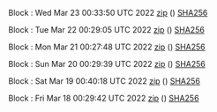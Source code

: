 Block [](https://testnet-insight.dashevo.org/insight/block/): Wed Mar 23 00:33:50 UTC 2022 [zip](https://dash-bootstrap.ams3.digitaloceanspaces.com/testnet/2022-03-23/bootstrap.dat.zip) () [SHA256](https://dash-bootstrap.ams3.digitaloceanspaces.com/testnet/2022-03-23/sha256.txt)

Block [](https://testnet-insight.dashevo.org/insight/block/): Tue Mar 22 00:29:05 UTC 2022 [zip](https://dash-bootstrap.ams3.digitaloceanspaces.com/testnet/2022-03-22/bootstrap.dat.zip) () [SHA256](https://dash-bootstrap.ams3.digitaloceanspaces.com/testnet/2022-03-22/sha256.txt)

Block [](https://testnet-insight.dashevo.org/insight/block/): Mon Mar 21 00:27:48 UTC 2022 [zip](https://dash-bootstrap.ams3.digitaloceanspaces.com/testnet/2022-03-21/bootstrap.dat.zip) () [SHA256](https://dash-bootstrap.ams3.digitaloceanspaces.com/testnet/2022-03-21/sha256.txt)

Block [](https://testnet-insight.dashevo.org/insight/block/): Sun Mar 20 00:29:39 UTC 2022 [zip](https://dash-bootstrap.ams3.digitaloceanspaces.com/testnet/2022-03-20/bootstrap.dat.zip) () [SHA256](https://dash-bootstrap.ams3.digitaloceanspaces.com/testnet/2022-03-20/sha256.txt)

Block [](https://testnet-insight.dashevo.org/insight/block/): Sat Mar 19 00:40:18 UTC 2022 [zip](https://dash-bootstrap.ams3.digitaloceanspaces.com/testnet/2022-03-19/bootstrap.dat.zip) () [SHA256](https://dash-bootstrap.ams3.digitaloceanspaces.com/testnet/2022-03-19/sha256.txt)

Block [](https://testnet-insight.dashevo.org/insight/block/): Fri Mar 18 00:29:42 UTC 2022 [zip](https://dash-bootstrap.ams3.digitaloceanspaces.com/testnet/2022-03-18/bootstrap.dat.zip) () [SHA256](https://dash-bootstrap.ams3.digitaloceanspaces.com/testnet/2022-03-18/sha256.txt)
